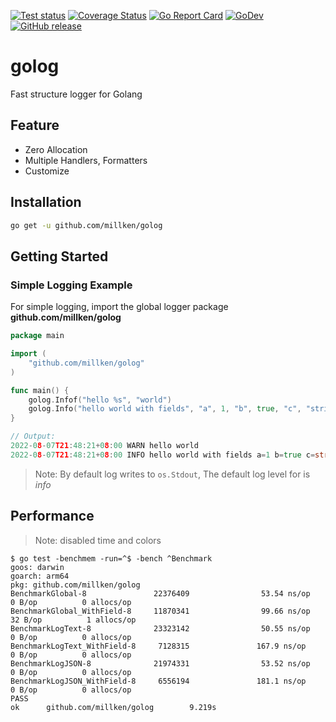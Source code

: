 [![Test status](https://github.com/millken/golog/actions/workflows/test.yml/badge.svg?branch=main)](https://github.com/millken/golog/actions?workflow=test)
[![Coverage Status](https://coveralls.io/repos/github/millken/golog/badge.svg?branch=main)](https://coveralls.io/github/millken/golog?branch=main)
[![Go Report Card](https://goreportcard.com/badge/github.com/millken/golog)](https://goreportcard.com/report/github.com/millken/golog)
[![GoDev](https://img.shields.io/badge/go.dev-reference-007d9c?logo=go&logoColor=white)](https://pkg.go.dev/github.com/millken/golog)
[![GitHub release](https://img.shields.io/github/release/millken/golog.svg)](https://github.com/millken/golog/releases)
# golog
Fast structure logger for Golang

## Feature
  - Zero Allocation
  - Multiple Handlers, Formatters
  - Customize 

## Installation

```bash
go get -u github.com/millken/golog
```

## Getting Started

### Simple Logging Example

For simple logging, import the global logger package **github.com/millken/golog**

```go
package main

import (
    "github.com/millken/golog"
)

func main() {
    golog.Infof("hello %s", "world")
    golog.Info("hello world with fields", "a", 1, "b", true, "c", "string")
}

// Output: 
2022-08-07T21:48:21+08:00 WARN hello world
2022-08-07T21:48:21+08:00 INFO hello world with fields a=1 b=true c=string
```

> Note: By default log writes to `os.Stdout`, The default log level for is *info*

## Performance 
> Note: disabled time and colors

```
$ go test -benchmem -run=^$ -bench ^Benchmark
goos: darwin
goarch: arm64
pkg: github.com/millken/golog
BenchmarkGlobal-8               22376409                53.54 ns/op            0 B/op          0 allocs/op
BenchmarkGlobal_WithField-8     11870341                99.66 ns/op           32 B/op          1 allocs/op
BenchmarkLogText-8              23323142                50.55 ns/op            0 B/op          0 allocs/op
BenchmarkLogText_WithField-8     7128315               167.9 ns/op             0 B/op          0 allocs/op
BenchmarkLogJSON-8              21974331                53.52 ns/op            0 B/op          0 allocs/op
BenchmarkLogJSON_WithField-8     6556194               181.1 ns/op             0 B/op          0 allocs/op
PASS
ok      github.com/millken/golog        9.219s
```
